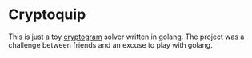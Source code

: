 # Cryptoquip

This is just a toy [cryptogram](https://en.wikipedia.org/wiki/Cryptogram) solver written in golang. The project was a challenge between friends and an excuse to play with golang.